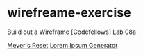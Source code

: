 # wirefreame-exercise
Build out a Wireframe [Codefellows] Lab 08a

[Meyer's Reset](https://meyerweb.com/eric/tools/css/reset/)
[Lorem Ipsum Generator](http://designerstoolbox.com/designresources/greek/?lorem=pa)